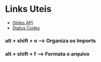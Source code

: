 # Links Uteis
- [Slides API](https://drive.google.com/file/d/1hMTobff9BRIu-jeSoTzNWoqqrgCjkKWM/view)
- [Status Codes](https://www.webfx.com/web-development/glossary/http-status-codes/)

### alt + shift + o       --> Organiza os Imports
### alt + shift + f       --> Formata o arquivo

